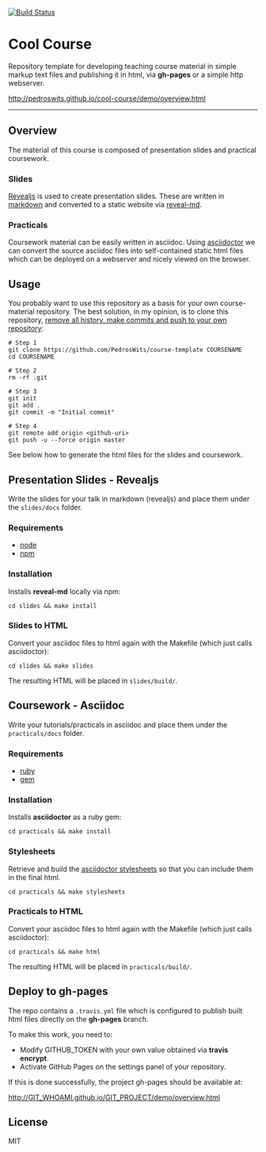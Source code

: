 [![Build Status](https://travis-ci.org/PedrosWits/cool-course.svg?branch=master)](https://travis-ci.org/PedrosWits/cool-course)

# Cool Course

Repository template for developing teaching course material in simple markup text files and publishing it in html, via **gh-pages** or a simple http webserver.

http://pedroswits.github.io/cool-course/demo/overview.html

---

## Overview

The material of this course is composed of presentation slides and practical coursework.

### Slides

[Revealjs](https://github.com/hakimel/reveal.js/) is used to create presentation slides. These are written in [markdown](https://github.com/adam-p/markdown-here/wiki/Markdown-Cheatsheet) and converted to a static website via [reveal-md](https://github.com/webpro/reveal-md).

### Practicals

Coursework material can be easily written in asciidoc. Using [asciidoctor](https://asciidoctor.org/docs/user-manual/) we can convert the source asciidoc files into self-contained static html files which can be deployed on a webserver and nicely viewed on the browser.

## Usage

You probably want to use this repository as a basis for your own course-material repository. The best solution, in my opinion, is to clone this repository, [remove all history, make commits and push to your own repository](https://stackoverflow.com/a/9683337):

```shell
# Step 1
git clone https://github.com/PedrosWits/course-template COURSENAME
cd COURSENAME

# Step 2
rm -rf .git

# Step 3
git init
git add .
git commit -m "Initial commit"

# Step 4
git remote add origin <github-uri>
git push -u --force origin master
```

See below how to generate the html files for the slides and coursework.

## Presentation Slides - Revealjs

Write the slides for your talk in markdown (revealjs) and place them under the `slides/docs` folder.

### Requirements

- [node](https://nodejs.org/)
- [npm](//https://www.npmjs.com//)

### Installation

Installs **reveal-md** locally via npm:
```
cd slides && make install
```

### Slides to HTML

Convert your asciidoc files to html again with the Makefile (which just calls asciidoctor):

```
cd slides && make slides
```

The resulting HTML will be placed in `slides/build/`.

## Coursework - Asciidoc

Write your tutorials/practicals in asciidoc and place them under the `practicals/docs` folder.

### Requirements

- [ruby](https://www.ruby-lang.org/)
- [gem](https://rubygems.org/)

### Installation

Installs **asciidoctor** as a ruby gem:
```
cd practicals && make install
```

### Stylesheets

Retrieve and build the [asciidoctor stylesheets](https://github.com/asciidoctor/asciidoctor-stylesheet-factory) so that you can include them in the final html.

```
cd practicals && make stylesheets
```

### Practicals to HTML

Convert your asciidoc files to html again with the Makefile (which just calls asciidoctor):

```
cd practicals && make html
```

The resulting HTML will be placed in `practicals/build/`.

## Deploy to **gh-pages**

The repo contains a `.travis.yml` file which is configured to publish built html files directly on the **gh-pages** branch.

To make this work, you need to:

- Modify GITHUB_TOKEN with your own value obtained via **travis encrypt**.
- Activate GitHub Pages on the settings panel of your repository.

If this is done successfully, the project gh-pages should be available at:

http://GIT_WHOAMI.github.io/GIT_PROJECT/demo/overview.html

## License
MIT
